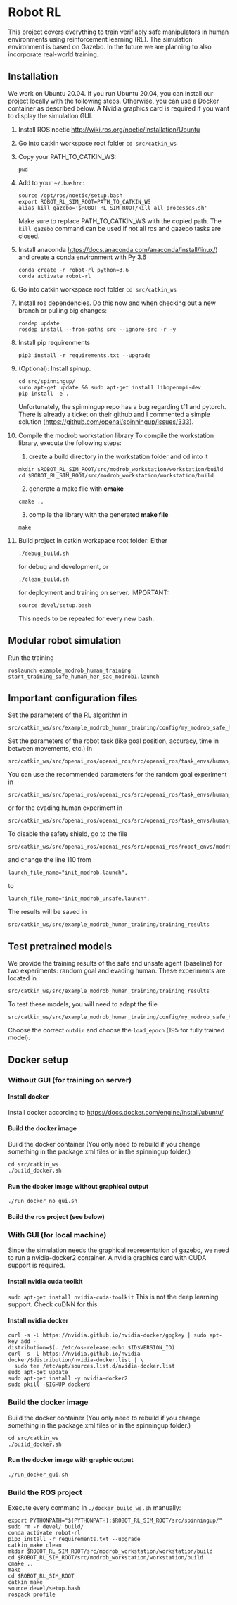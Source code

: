 # Robot RL

This project covers everything to train verifiably safe manipulators in human environments using reinforcement learning (RL).
The simulation environment is based on Gazebo.
In the future we are planning to also incorporate real-world training.


## Installation
We work on Ubuntu 20.04.
If you run Ubuntu 20.04, you can install our project locally with the following steps.
Otherwise, you can use a Docker container as described below.
A Nvidia graphics card is required if you want to display the simulation GUI.

1. Install ROS noetic http://wiki.ros.org/noetic/Installation/Ubuntu
2. Go into catkin workspace root folder `cd src/catkin_ws`
3. Copy your PATH_TO_CATKIN_WS:
    ```
    pwd
    ```
4. Add to your `~/.bashrc`:
    ```
    source /opt/ros/noetic/setup.bash
    export ROBOT_RL_SIM_ROOT=PATH_TO_CATKIN_WS
    alias kill_gazebo='$ROBOT_RL_SIM_ROOT/kill_all_processes.sh'
    ```
    Make sure to replace PATH_TO_CATKIN_WS with the copied path.
    The `kill_gazebo` command can be used if not all ros and gazebo tasks are closed.

5. Install anaconda https://docs.anaconda.com/anaconda/install/linux/) and create a conda environment with Py 3.6
    ```
    conda create -n robot-rl python=3.6
    conda activate robot-rl
    ```
6. Go into catkin workspace root folder `cd src/catkin_ws`
7. Install ros dependencies.
   Do this now and when checking out a new branch or pulling big changes:
    ```
    rosdep update
    rosdep install --from-paths src --ignore-src -r -y
    ```
8. Install pip requirenments
    ```
    pip3 install -r requirements.txt --upgrade
    ```
9. (Optional): Install spinup.
    ```
    cd src/spinningup/
    sudo apt-get update && sudo apt-get install libopenmpi-dev
    pip install -e .
    ```
    Unfortunately, the spinningup repo has a bug regarding tf1 and pytorch. There is already a ticket on their github and I commented a simple solution (https://github.com/openai/spinningup/issues/333).
10. Compile the modrob workstation library
    To compile the workstation library, execute the following steps:
    1. create a build directory in the workstation folder and cd into it
    ```
    mkdir $ROBOT_RL_SIM_ROOT/src/modrob_workstation/workstation/build
    cd $ROBOT_RL_SIM_ROOT/src/modrob_workstation/workstation/build
    ```
    2. generate a make file with **cmake**
    ```
    cmake ..
    ```
    3. compile the library with the generated **make file**
    ```
    make
    ```
11. Build project
    In catkin workspace root folder:
    Either
    ```
    ./debug_build.sh
    ```
    for debug and development, or
    ```
    ./clean_build.sh
    ```
    for deployment and training on server.
    IMPORTANT:
    ```
    source devel/setup.bash
    ```
    This needs to be repeated for every new bash.

## Modular robot simulation
Run the training
```
roslaunch example_modrob_human_training start_training_safe_human_her_sac_modrob1.launch
```

## Important configuration files
Set the parameters of the RL algorithm in
```
src/catkin_ws/src/example_modrob_human_training/config/my_modrob_safe_human_params_sac_her_modrob1.yaml
```
Set the parameters of the robot task (like goal position, accuracy, time in between movements, etc.) in
```
src/catkin_ws/src/openai_ros/openai_ros/src/openai_ros/task_envs/human_modrob/config/modrob_safe_human_random_modrob1.yaml
```
You can use the recommended parameters for the random goal experiment in
```
src/catkin_ws/src/openai_ros/openai_ros/src/openai_ros/task_envs/human_modrob/config/modrob_safe_human_random_modrob1_all_rand.yaml
```
or for the evading human experiment in
```
src/catkin_ws/src/openai_ros/openai_ros/src/openai_ros/task_envs/human_modrob/config/modrob_safe_human_random_modrob1_single_goal.yaml
```

To disable the safety shield, go to the file
```
src/catkin_ws/src/openai_ros/openai_ros/src/openai_ros/robot_envs/modrob_env_path_following.py
```
and change the line 110 from
```
launch_file_name="init_modrob.launch",
```
to
```
launch_file_name="init_modrob_unsafe.launch",
```

The results will be saved in
```
src/catkin_ws/src/example_modrob_human_training/training_results
```

## Test pretrained models
We provide the training results of the safe and unsafe agent (baseline) for two
experiments: random goal and evading human.
These experiments are located in
```
src/catkin_ws/src/example_modrob_human_training/training_results
```

To test these models, you will need to adapt the file
```
src/catkin_ws/src/example_modrob_human_training/config/my_modrob_safe_human_params_sac_her_modrob1_load.yaml
```
Choose the correct `outdir` and choose the `load_epoch` (195 for fully trained model).

## Docker setup


### Without GUI (for training on server)
#### Install docker
Install docker according to https://docs.docker.com/engine/install/ubuntu/
#### Build the docker image
Build the docker container (You only need to rebuild if you change something in the package.xml files or in the spinningup folder.)
```
cd src/catkin_ws
./build_docker.sh
```
#### Run the docker image without graphical output
`./run_docker_no_gui.sh`
#### Build the ros project (see below)

### With GUI (for local machine)
Since the simulation needs the graphical representation of gazebo,
we need to run a nvidia-docker2 container.
A nvidia graphics card with CUDA support is required.

#### Install nvidia cuda toolkit
`sudo apt-get install nvidia-cuda-toolkit`
This is not the deep learning support. Check cuDNN for this.
#### Install nvidia docker
```
curl -s -L https://nvidia.github.io/nvidia-docker/gpgkey | sudo apt-key add -
distribution=$(. /etc/os-release;echo $ID$VERSION_ID)
curl -s -L https://nvidia.github.io/nvidia-docker/$distribution/nvidia-docker.list | \
  sudo tee /etc/apt/sources.list.d/nvidia-docker.list
sudo apt-get update
sudo apt-get install -y nvidia-docker2
sudo pkill -SIGHUP dockerd
```
### Build the docker image
Build the docker container (You only need to rebuild if you change something in the package.xml files or in the spinningup folder.)
```
cd src/catkin_ws
./build_docker.sh
```
#### Run the docker image with graphic output
`./run_docker_gui.sh`


### Build the ROS project
Execute every command in `./docker_build_ws.sh` manually:
```
export PYTHONPATH="${PYTHONPATH}:$ROBOT_RL_SIM_ROOT/src/spinningup/"
sudo rm -r devel/ build/
conda activate robot-rl
pip3 install -r requirements.txt --upgrade
catkin_make clean
mkdir $ROBOT_RL_SIM_ROOT/src/modrob_workstation/workstation/build
cd $ROBOT_RL_SIM_ROOT/src/modrob_workstation/workstation/build
cmake ..
make
cd $ROBOT_RL_SIM_ROOT
catkin_make
source devel/setup.bash
rospack profile
```
